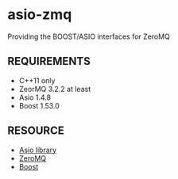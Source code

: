 asio-zmq
========

Providing the BOOST/ASIO interfaces for ZeroMQ

REQUIREMENTS
----
* C++11 only
* ZeorMQ 3.2.2 at least
* Asio 1.4.8
* Boost 1.53.0


RESOURCE
---
* [Asio library](http://think-async.com/Asio)
* [ZeroMQ](http://zero.mq)
* [Boost](http://boost.org)
